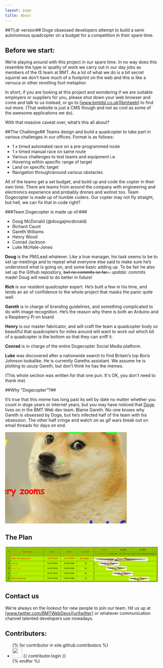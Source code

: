 ```yaml
---
layout: page
title: About
---
```


##Tl;dr version##
Doge obsessed developers attempt to build a semi autonomous quadcopter on a budget for a competition in their spare time.

Before we start:
--
We’re playing around with this project in our spare time. In no way does this resemble the type or quality of work we carry out in our day jobs as members of the IS team at BMT. As a lot of what we do is a bit secret squirrel we don’t have much of a footprint on the web and this is like a verruca or other revolting foot metaphor.

In short, if you are looking at this project and wondering if we are suitable employers or suppliers for you, please shut down your web browser and come and talk to us instead, or go to [www.bmtdsl.co.uk][bmtweb] to find out more. (That website is just a CMS though and not as cool as some of the awesome applications we do).

[bmtweb]: http://www.bmtdsl.co.uk

With that massive caveat over, what’s this all about?


##The Challenge##
Teams design and build a quadcopter to take part in various challenges in our offices. Format is as follows:

-	1 x timed automated race on a pre-programmed route
-	1 x timed manual race on same route
-	Various challenges to test teams and equipment i.e. 
- Hovering within specific range of target 
-	Land on specific target 
-	Navigation through/around various obstacles 

All of the teams get a set budget, and build up and code the copter in their own time. There are teams from around the company with engineering and electronics experience and probably drones and wotnot too. Team Dogecopter is made up of humble coders. Our copter may not fly straight, but hell, we can fix that in code right?


###Team Dogecopter is made up of:###

- Doug McDonald (@dougajmcdonald)
- Richard Caunt
- Gareth Williams
- Henry Wood
- Conrad Jackson
- Luke McHale-Jones

**Doug** is the PM/Lead whatever. Like a true manager, his task seems to be to set up meetings and to repeat what everyone else said to make sure he’s understood what is going on, and some basic adding up. To be fair he also set up the Github repository, <del>but no commits so far...</del> *update:* commits made! Doug will need to do better in future!

**Rich** is our resident quadcopter expert. He’s built a few in his time, and lends an air of confidence to the whole project that masks the panic quite well.

**Gareth** is in charge of branding guidelines, and something complicated to do with image recognition. He’s the reason why there is both an Arduino and a Raspberry Pi on board.

**Henry** is our master fabricator, and will craft the team a quadcopter body so beautiful that quadcopters for miles around will want to work out which bit of a quadcopter is the bottom so that they can sniff it.

**Conrad** is in charge of the entire Dogecopter Social Media platform. 

**Luke** was discovered after a nationwide search to find Britain’s top Boris Johnson lookalike. He is currently Gareths assistant. We assume he is plotting to usurp Gareth, but don’t think he has the memes. 

(This whole section was written for that one pun. It's OK, you don't need to thank me)

##Why “Dogecopter”?##

It’s true that this meme has long past its sell by date no matter whether you count in doge years or internet years, but you may have noticed that [Doge][urldoge] lives on in the BMT Web dev team. Blame Gareth. No-one knows why Gareth is obsessed by Doge, but he’s infected half of the team with his obsession. The other half cringe and watch on as gif wars break out on email threads for days on end. 

![Many doge](images/gallery/doge-so-gif.gif "So gif")

[urldoge]: http://knowyourmeme.com/memes/doge

## The Plan 


![Wow Gantt](images/gallery/gant.png "Gannt")

Contact us
--
We’re always on the lookout for new people to join our team. Hit us up at [www.twitter.com/BMTWebDevs][urltwitter] or whatever communication channel talented developers use nowadays.

[urltwitter]: https://www.twitter.com/BMTWebDevs

Contributers:
--
<ul>
{% for contributor in site.github.contributors %}
  <li>
    <img src="{{ contributor.avatar_url }}" width="32" height="32" /> {{ contributor.login }}
  </li>
{% endfor %}
</ul>
